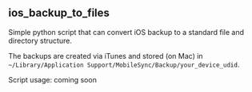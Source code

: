 ios\_backup\_to\_files
----------------------

Simple python script that can convert iOS backup to a standard file and directory structure.

The backups are created via iTunes and stored (on Mac) in ```~/Library/Application Support/MobileSync/Backup/your_device_udid```.

Script usage: coming soon
